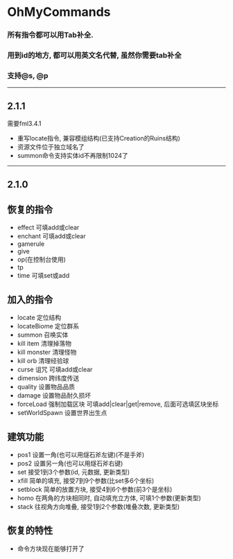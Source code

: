 # OhMyCommands

### 所有指令都可以用Tab补全.
### 用到id的地方, 都可以用英文名代替, 虽然你需要tab补全
### 支持@s, @p

---

## 2.1.1

需要fml3.4.1

* 重写locate指令, 兼容模组结构(已支持Creation的Ruins结构)
* 资源文件位于独立域名了
* summon命令支持实体id不再限制1024了

---

## 2.1.0

## 恢复的指令

* effect 可填add或clear
* enchant 可填add或clear
* gamerule
* give
* op(在控制台使用)
* tp
* time 可填set或add

## 加入的指令

* locate 定位结构
* locateBiome 定位群系
* summon 召唤实体
* kill item 清理掉落物
* kill monster 清理怪物
* kill orb 清理经验球
* curse 诅咒 可填add或clear
* dimension 跨纬度传送
* quality 设置物品品质
* damage 设置物品耐久损坏
* forceLoad 强制加载区块 可填add|clear|get|remove, 后面可选填区块坐标
* setWorldSpawn 设置世界出生点

## 建筑功能

* pos1 设置一角(也可以用燧石斧左键)(不是手斧)
* pos2 设置另一角(也可以用燧石斧右键)
* set 接受1到3个参数(id, 元数据, 更新类型)
* xfill 简单的填充, 接受7到9个参数(比set多6个坐标)
* setblock 简单的放置方块, 接受4到6个参数(前3个是坐标)
* homo 在两角的方块相同时, 自动填充立方体, 可填1个参数(更新类型)
* stack 往视角方向堆叠, 接受1到2个参数(堆叠次数, 更新类型)

## 恢复的特性
* 命令方块现在能够打开了
